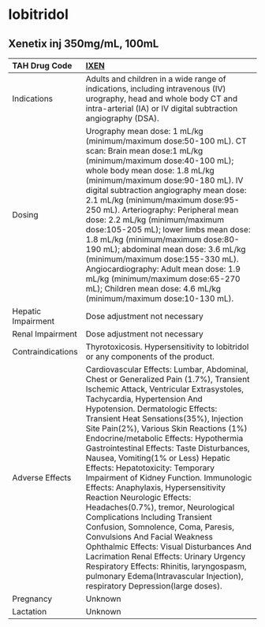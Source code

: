 # Iobitridol

## Xenetix inj 350mg/mL, 100mL

| TAH Drug Code      | [IXEN](https://www.tahsda.org.tw/drugs/hissearch.php?drug_code=IXEN)                                                                                                                                                                                                                                                                                                                                                                                                                                                                                                                                                                                                                                                                                                                                                                                                                                                                    |
|:-------------------|:----------------------------------------------------------------------------------------------------------------------------------------------------------------------------------------------------------------------------------------------------------------------------------------------------------------------------------------------------------------------------------------------------------------------------------------------------------------------------------------------------------------------------------------------------------------------------------------------------------------------------------------------------------------------------------------------------------------------------------------------------------------------------------------------------------------------------------------------------------------------------------------------------------------------------------------|
| Indications        | Adults and children in a wide range of indications, including intravenous (IV) urography, head and whole body CT and intra-arterial (IA) or IV digital subtraction angiography (DSA).                                                                                                                                                                                                                                                                                                                                                                                                                                                                                                                                                                                                                                                                                                                                                   |
| Dosing             | Urography mean dose: 1 mL/kg (minimum/maximum dose:50-100 mL). CT scan: Brain mean dose:1 mL/kg (minimum/maximum dose:40-100 mL); whole body mean dose: 1.8 mL/kg (minimum/maximum dose:90-180 mL). IV digital subtraction angiography mean dose: 2.1 mL/kg (minimum/maximum dose:95-250 mL). Arteriography: Peripheral mean dose: 2.2 mL/kg (minimum/maximum dose:105-205 mL); lower limbs mean dose: 1.8 mL/kg (minimum/maximum dose:80-190 mL); abdominal mean dose: 3.6 mL/kg (minimum/maximum dose:155-330 mL). Angiocardiography: Adult mean dose: 1.9 mL/kg (minimum/maximum dose:65-270 mL); Children mean dose: 4.6 mL/kg (minimum/maximum dose:10-130 mL).                                                                                                                                                                                                                                                                    |
| Hepatic Impairment | Dose adjustment not necessary                                                                                                                                                                                                                                                                                                                                                                                                                                                                                                                                                                                                                                                                                                                                                                                                                                                                                                           |
| Renal Impairment   | Dose adjustment not necessary                                                                                                                                                                                                                                                                                                                                                                                                                                                                                                                                                                                                                                                                                                                                                                                                                                                                                                           |
| Contraindications  | Thyrotoxicosis. Hypersensitivity to Iobitridol or any components of the product.                                                                                                                                                                                                                                                                                                                                                                                                                                                                                                                                                                                                                                                                                                                                                                                                                                                        |
| Adverse Effects    | Cardiovascular Effects: Lumbar, Abdominal, Chest or Generalized Pain (1.7%), Transient Ischemic Attack, Ventricular Extrasystoles, Tachycardia, Hypertension And Hypotension. Dermatologic Effects: Transient Heat Sensations(35%), Injection Site Pain(2%), Various Skin Reactions (1%) Endocrine/metabolic Effects: Hypothermia Gastrointestinal Effects: Taste Disturbances, Nausea, Vomiting(1% or Less) Hepatic Effects: Hepatotoxicity: Temporary Impairment of Kidney Function. Immunologic Effects: Anaphylaxis, Hypersensitivity Reaction Neurologic Effects: Headaches(0.7%), tremor, Neurological Complications Including Transient Confusion, Somnolence, Coma, Paresis, Convulsions And Facial Weakness Ophthalmic Effects: Visual Disturbances And Lacrimation Renal Effects: Urinary Urgency Respiratory Effects: Rhinitis, laryngospasm, pulmonary Edema(Intravascular Injection), respiratory Depression(large doses). |
| Pregnancy          | Unknown                                                                                                                                                                                                                                                                                                                                                                                                                                                                                                                                                                                                                                                                                                                                                                                                                                                                                                                                 |
| Lactation          | Unknown                                                                                                                                                                                                                                                                                                                                                                                                                                                                                                                                                                                                                                                                                                                                                                                                                                                                                                                                 |

